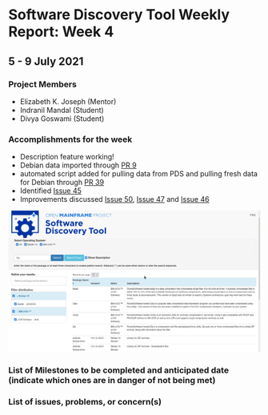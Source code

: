 # Software Discovery Tool Weekly Report: Week 4

## 5 - 9 July 2021

### Project Members

 * Elizabeth K. Joseph (Mentor)
 * Indranil Mandal (Student)
 * Divya Goswami (Student)

### Accomplishments for the week
- Description feature working!
- Debian data imported through [PR 9](https://github.com/openmainframeproject/software-discovery-tool-data/pull/9)
- automated script added for pulling data from PDS and pulling fresh data for Debian through [PR 39](https://github.com/openmainframeproject/software-discovery-tool/pull/38)
- Identified [Issue 45](https://github.com/openmainframeproject/software-discovery-tool/issues/45)
- Improvements discussed [Issue 50](https://github.com/openmainframeproject/software-discovery-tool/issues/50), [Issue 47](https://github.com/openmainframeproject/software-discovery-tool/issues/47) and [Issue 46](https://github.com/openmainframeproject/software-discovery-tool/issues/46)

![Debian data + IBM z/OS search + description](images/week06deb_new.png)

### List of Milestones to be completed and anticipated date (indicate which ones are in danger of not being met) 

### List of issues, problems, or concern(s)

